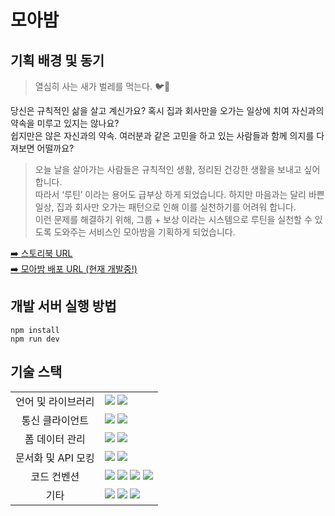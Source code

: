 # 모아밤

## 기획 배경 및 동기

> 열심히 사는 새가 벌레를 먹는다. 🐦🦉

당신은 규칙적인 삶을 살고 계신가요? 혹시 집과 회사만을 오가는 일상에 치여 자신과의 약속을 미루고 있지는 않나요?  
쉽지만은 않은 자신과의 약속. 여러분과 같은 고민을 하고 있는 사람들과 함께 의지를 다져보면 어떨까요?

> 오늘 날을 살아가는 사람들은 규칙적인 생활, 정리된 건강한 생활을 보내고 싶어합니다.   
> 따라서 ‘루틴’ 이라는 용어도 급부상 하게 되었습니다. 하지만 마음과는 달리 바쁜 일상, 집과 회사만 오가는 패턴으로 인해 이를 실천하기를 어려워 합니다.  
> 이런 문제를 해결하기 위해, 그룹 + 보상 이라는 시스템으로 루틴을 실천할 수 있도록 도와주는 서비스인 모아밤을 기획하게 되었습니다.   

[➡️ 스토리북 URL](https://moabam-storybook.netlify.app/)  
[➡️ 모아밤 배포 URL (현재 개발중!)](https://www.moabam.com/)

## 개발 서버 실행 방법
```
npm install
npm run dev
```

## 기술 스택
<table>
  <tr>
    <td align="center">언어 및 라이브러리</td>
    <td>
      <img src="https://img.shields.io/badge/React-61DAFB?logo=react&logoColor=000&style=for-the-badge"/>
      <img src="https://img.shields.io/badge/TypeScript-3178C6?logo=typescript&logoColor=fff&style=for-the-badge"/>
    </td>
  <tr>
  <tr>
    <td align="center">통신 클라이언트</td>
    <td>
      <img src="https://img.shields.io/badge/Axios-5A29E4?logo=axios&logoColor=fff&style=for-the-badge"/>
      <img src="https://img.shields.io/badge/tanstack%20query-FF4154?logo=reactquery&logoColor=fff&style=for-the-badge"/>
    </td>
  <tr>
    <td align="center">폼 데이터 관리</td>
    <td>
      <img src="https://img.shields.io/badge/React%20Hook%20Form-EC5990?logo=reacthookform&logoColor=fff&style=for-the-badge"/>
      <img src="https://img.shields.io/badge/Zod-3E67B1?logo=zod&logoColor=fff&style=for-the-badge"/>
    </td>
  <tr>
  <tr>
    <td align="center">문서화 및 API 모킹</td>
    <td>
      <img src="https://img.shields.io/badge/Storybook-FF4785?style=for-the-badge&logo=storybook&logoColor=white"/>
      <img src="https://img.shields.io/badge/Mock_Service_Worker-FF6A33?style=for-the-badge&logo=mockserviceworker&logoColor=white"/>
    </td>
  </tr>
    <td align="center">코드 컨벤션</td>
    <td>
      <img src="https://img.shields.io/badge/ESLint-4B32C3?logo=eslint&logoColor=fff&style=for-the-badge"/>
      <img src="https://img.shields.io/badge/Prettier-F7B93E?logo=prettier&logoColor=fff&style=for-the-badge"/>
      <img src="https://img.shields.io/badge/husky-F05032?logo=git&logoColor=fff&style=for-the-badge"/>
      <img src="https://img.shields.io/badge/commitlint-000000?logo=commitlint&logoColor=fff&style=for-the-badge"/>
    </td>
  </tr>
  <tr>
    <td align="center">기타</td>
    <td>
      <img src="https://img.shields.io/badge/React%20Router-CA4245?logo=reactrouter&logoColor=fff&style=for-the-badge"/>
      <img src="https://img.shields.io/badge/Swiper-6332F6?logo=swiper&logoColor=fff&style=for-the-badge"/>
      <img src="https://img.shields.io/badge/Framer_Motion-black?style=for-the-badge&logo=framer&logoColor=blue"/>
    </td>
  </tr>
</table>
